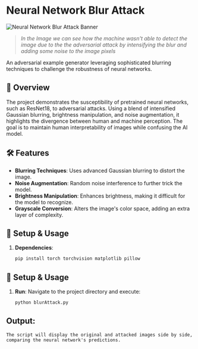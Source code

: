 # Neural Network Blur Attack

![Neural Network Blur Attack Banner](https://i.imgur.com/dVHyyZD.png) 
> *In the Image we can see how the machine wasn't able to detect the image due to the the adversarial attack by intensifying the blur and adding some noise to the image pixels*

An adversarial example generator leveraging sophisticated blurring techniques to challenge the robustness of neural networks.

## 🚀 Overview

The project demonstrates the susceptibility of pretrained neural networks, such as ResNet18, to adversarial attacks. Using a blend of intensified Gaussian blurring, brightness manipulation, and noise augmentation, it highlights the divergence between human and machine perception. The goal is to maintain human interpretability of images while confusing the AI model.

## 🛠 Features

- **Blurring Techniques**: Uses advanced Gaussian blurring to distort the image.
- **Noise Augmentation**: Random noise interference to further trick the model.
- **Brightness Manipulation**: Enhances brightness, making it difficult for the model to recognize.
- **Grayscale Conversion**: Alters the image's color space, adding an extra layer of complexity.

## 🔧 Setup & Usage

1. **Dependencies**:
   ```bash
   pip install torch torchvision matplotlib pillow
## 🔧 Setup & Usage

1. **Run**:
   Navigate to the project directory and execute:
   ```bash
   python blurAttack.py
   ```

 
## Output:
    The script will display the original and attacked images side by side, comparing the neural network's predictions.


